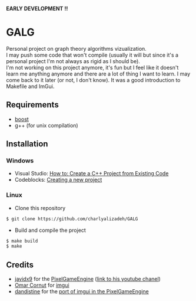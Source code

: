 **EARLY DEVELOPMENT !!**  

# GALG

Personal project on graph theory algorithms vizualization.  
I may push some code that won't compile (usually it will but since it's a personal project I'm not always as rigid as
I should be).  
I'm not working on this project anymore, it's fun but I feel like it doesn't learn me anything anymore and there are a lot of thing I want to learn. I may come back to it later (or not, I don't know). It was a good introduction to Makefile and ImGui.

## Requirements

* [boost](https://www.boost.org/)
* g++ (for unix compilation)

## Installation

### Windows

* Visual Studio: [How to: Create a C++ Project from Existing Code](https://docs.microsoft.com/en-us/cpp/build/how-to-create-a-cpp-project-from-existing-code?view=msvc-160)
* Codeblocks: [Creating a new project](http://wiki.codeblocks.org/index.php/Creating_a_new_project)

### Linux

* Clone this repository

```bash
$ git clone https://github.com/charlyalizadeh/GALG
```

* Build and compile the project

```bash
$ make build
$ make
```

## Credits

* [javidx9](https://github.com/OneLoneCoder) for the [PixelGameEngine](https://github.com/OneLoneCoder/olcPixelGameEngine) 
([link to his youtube chanel](https://www.youtube.com/channel/UC-yuWVUplUJZvieEligKBkA))
* [Omar Cornut](https://github.com/ocornut) for [imgui](https://github.com/ocornut/imgui)
* [dandistine](https://github.com/dandistine) for the [port of imgui in the PixelGameEngine](https://github.com/dandistine/olcPGEDearImGui)



